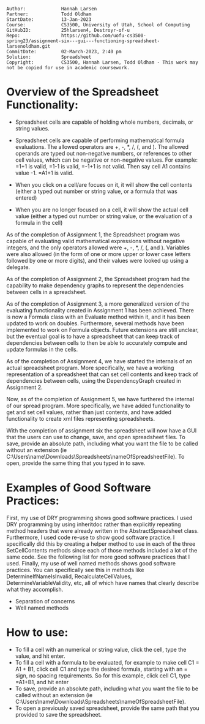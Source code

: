 ```
Author:				Hannah Larsen
Partner:			Todd Oldham
StartDate:			13-Jan-2023
Course:				CS3500, University of Utah, School of Computing
GitHubID:			25hlarsen4, Destroyr-of-u
Repo:				https://github.com/uofu-cs3500-spring23/assignment-six---gui---functioning-spreadsheet-larsenoldham.git
CommitDate:			02-March-2023, 2:40 pm
Solution:			Spreadsheet
Copyright:			CS3500, Hannah Larsen, Todd Oldham - This work may not be copied for use in academic coursework.
```


# Overview of the Spreadsheet Functionality:

- Spreadsheet cells are capable of holding whole numbers, decimals, or string values.
- Spreadsheet cells are capable of performing mathematical formula evaluations. The allowed operators are +, -, *, /, (, and ).
  The allowed operands are typed out non-negative numbers, or references to other cell values, which can be negative or non-negative values.
  For example: =1+1 is valid, =1-1 is valid, =-1+1 is not valid.
               Then say cell A1 contains value -1. =A1+1 is valid.

- When you click on a cell/are focues on it, it will show the cell contents (either a typed out number or string value, or a formula that was entered)
- When you are no longer focused on a cell, it will show the actual cell value (either a typed out number or string value, or the evaluation of a formula in the cell)

As of the completion of Assignment 1, the Spreadsheet program was capable of evaluating valid mathematical 
expressions without negative integers, and the only operators allowed were +, -, *, /, (, and ).
Variables were also allowed (in the form of one or more upper or lower case letters followed by one or more digits), 
and their values were looked up using a delegate. 

As of the completion of Assignment 2, the Spreadsheet program had the capability to make dependency graphs to represent 
the dependencies between cells in a spreadsheet.

As of the completion of Assignment 3, a more generalized version of the evaluating functionality created in 
Assignment 1 has been achieved. There is now a Formula class with an Evaluate method within it, and it has been updated 
to work on doubles. Furthermore, several methods have been implemented to work on Formula objects.
Future extensions are still unclear, but the eventual goal is to have a spreadsheet that can keep track of dependencies
between cells to then be able to accurately compute and update formulas in the cells.

As of the completion of Assignment 4, we have started the internals of an actual spreadsheet program. More specifically,
we have a working representation of a spreadsheet that can set cell contents and keep track of dependencies between cells, 
using the DependencyGraph created in Assignment 2.

Now, as of the completion of Assignment 5, we have furthered the internal of our spread program. More specifically, we have
added functionality to get and set cell values, rather than just contents, and have added functionality to create xml files
representing spreadsheets.

With the completion of assignment six the spreadsheet will now have a GUI that the users can use to change, save, and open
spreadsheet files. To save, provide an absolute path, including what you want the file to be called without an extension 
(ie C:\Users\name\Downloads\Spreadsheets\nameOfSpreadsheetFile). To open, provide the same thing that you typed in to save.

# Examples of Good Software Practices:

First, my use of DRY programming shows good software practices. I used DRY programming by using inheritdoc rather than explicitly
repeating method headers that were already written in the AbstractSpreadsheet class.
Furthermore, I used code re-use to show good software practice. I specifically did this by creating a helper method to use in 
each of the three SetCellContents methods since each of those methods included a lot of the same code.
See the following list for more good software practices that I used.
Finally, my use of well named methods shows good software practices. You can specifically see this in methods like
DetermineIfNameIsInvalid, RecalculateCellValues, DetermineVariableValidity, etc, all of which have names that clearly
describe what they accomplish.

- Separation of concerns
- Well named methods

# How to use:
- To fill a cell with an numerical or string value, click the cell, type the value, and hit enter.
- To fill a cell with a formula to be evaluated, for example to make cell C1 = A1 + B1, click cell C1 and type the desired formula, starting with an = sign, no spacing requirements.
  So for this example, click cell C1, type =A1+B1, and hit enter
- To save, provide an absolute path, including what you want the file to be called without an extension (ie C:\Users\name\Downloads\Spreadsheets\nameOfSpreadsheetFile). 
- To open a previously saved spreadsheet, provide the same path that you provided to save the spreadsheet.
